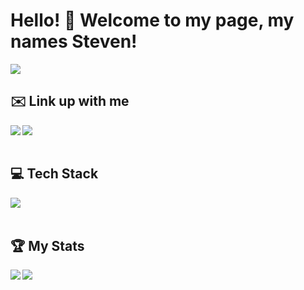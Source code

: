 <h1>Hello! 👋 Welcome to my page, my names Steven!</h1>
<img src='https://komarev.com/ghpvc/?username=stevkim&color=green' />


<h2>✉️ Link up with me</h2>
<div>
  <a>
    <img src='https://img.shields.io/badge/LinkedIn-0077B5?style=for-the-badge&logo=linkedin&logoColor=white' align='left' />
  </a>
  <a>
    <img src='https://img.shields.io/badge/Gmail-D14836?style=for-the-badge&logo=gmail&logoColor=white' align='left' />
  </a>
</div>
<br />
<br />
<h2> 💻 Tech Stack</h2>
<div>
  <img src='https://skillicons.dev/icons?i=js,html,css,aws,express,react,ts,vite,webpack,mongodb,redux,tailwind,vscode,git,mysql,sequelize,postman' align='left' />
</div>
<br />
<br />
<h2> 🏆 My Stats</h2>
<div>
  <img src='https://github-readme-stats.vercel.app/api?username=stevkim&theme=dark&show_icons=true' align='left'/>
  <img src='https://github-readme-stats.vercel.app/api/top-langs/?username=stevkim&size_weight=0.5&count_weight=0.5&theme=dark'  align='left' />
</div>
